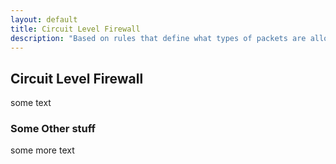 ```yaml
---
layout: default
title: Circuit Level Firewall
description: "Based on rules that define what types of packets are allowed or denied to cross"
---
```


## Circuit Level Firewall

some text

### Some Other stuff

some more text